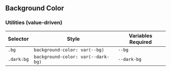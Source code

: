 ## Background Color

### Utilities (value-driven)

| Selector   | Style                              | Variables Required |
| ---------- | ---------------------------------- | ------------------ |
| `.bg`      | `background-color: var(--bg)`      | `--bg`             |
| `.dark:bg` | `background-color: var(--dark-bg)` | `--dark-bg`        |
